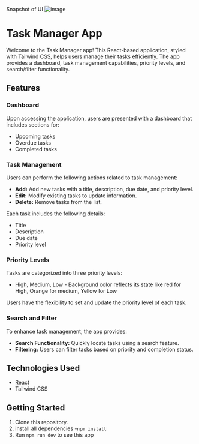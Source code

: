 Snapshot of UI
![image](https://github.com/tanaythecomder/elitefit_task_manager/assets/105505153/c4507a0f-1eb4-4791-9759-9f6d5698001b)





# Task Manager App

Welcome to the Task Manager app! This React-based application, styled with Tailwind CSS, helps users manage their tasks efficiently. The app provides a dashboard, task management capabilities, priority levels, and search/filter functionality.

## Features

### Dashboard

Upon accessing the application, users are presented with a dashboard that includes sections for:

- Upcoming tasks
- Overdue tasks
- Completed tasks

### Task Management

Users can perform the following actions related to task management:

- **Add:** Add new tasks with a title, description, due date, and priority level.
- **Edit:** Modify existing tasks to update information.
- **Delete:** Remove tasks from the list.

Each task includes the following details:

- Title
- Description
- Due date
- Priority level

### Priority Levels

Tasks are categorized into three priority levels:

- High, Medium, Low - Background color reflects its state like red for High, Orange for medium, Yellow for Low

Users have the flexibility to set and update the priority level of each task.

### Search and Filter

To enhance task management, the app provides:

- **Search Functionality:** Quickly locate tasks using a search feature.
- **Filtering:** Users can filter tasks based on priority and completion status.

## Technologies Used

- React
- Tailwind CSS

## Getting Started

1. Clone this repository.
2. install all dependencies -`npm install`
3. Run `npm run dev` to see this app


